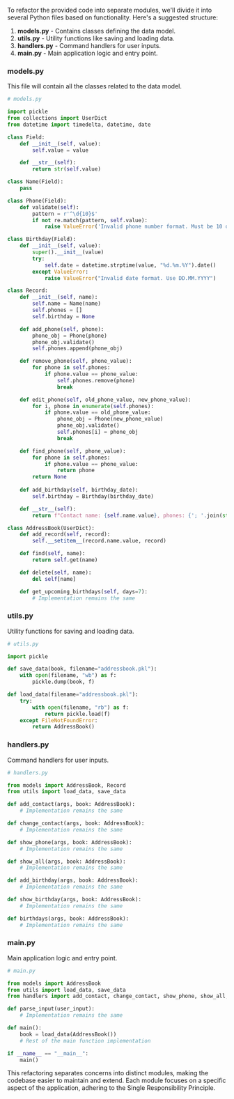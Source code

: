 To refactor the provided code into separate modules, we'll divide it into several Python files based on functionality. Here's a suggested structure:

1. **models.py** - Contains classes defining the data model.
2. **utils.py** - Utility functions like saving and loading data.
3. **handlers.py** - Command handlers for user inputs.
4. **main.py** - Main application logic and entry point.

### models.py
This file will contain all the classes related to the data model.

```python
# models.py

import pickle
from collections import UserDict
from datetime import timedelta, datetime, date

class Field:
    def __init__(self, value):
        self.value = value

    def __str__(self):
        return str(self.value)

class Name(Field):
    pass

class Phone(Field):
    def validate(self):
        pattern = r'^\d{10}$'
        if not re.match(pattern, self.value):
            raise ValueError('Invalid phone number format. Must be 10 digits.')

class Birthday(Field):
    def __init__(self, value):
        super().__init__(value)
        try:
            self.date = datetime.strptime(value, "%d.%m.%Y").date()
        except ValueError:
            raise ValueError("Invalid date format. Use DD.MM.YYYY")

class Record:
    def __init__(self, name):
        self.name = Name(name)
        self.phones = []
        self.birthday = None

    def add_phone(self, phone):
        phone_obj = Phone(phone)
        phone_obj.validate()  
        self.phones.append(phone_obj)

    def remove_phone(self, phone_value):
        for phone in self.phones:
            if phone.value == phone_value:
                self.phones.remove(phone)
                break

    def edit_phone(self, old_phone_value, new_phone_value):
        for i, phone in enumerate(self.phones):
            if phone.value == old_phone_value:
                phone_obj = Phone(new_phone_value)
                phone_obj.validate()
                self.phones[i] = phone_obj
                break

    def find_phone(self, phone_value):
        for phone in self.phones:
            if phone.value == phone_value:
                return phone
        return None
    
    def add_birthday(self, birthday_date):
        self.birthday = Birthday(birthday_date)

    def __str__(self):
        return f"Contact name: {self.name.value}, phones: {'; '.join(str(p) for p in self.phones)}"

class AddressBook(UserDict):
    def add_record(self, record):
        self.__setitem__(record.name.value, record)

    def find(self, name):
        return self.get(name)

    def delete(self, name):
        del self[name]

    def get_upcoming_birthdays(self, days=7):
        # Implementation remains the same
```

### utils.py
Utility functions for saving and loading data.

```python
# utils.py

import pickle

def save_data(book, filename="addressbook.pkl"):
    with open(filename, "wb") as f:
        pickle.dump(book, f)

def load_data(filename="addressbook.pkl"):
    try:
        with open(filename, "rb") as f:
            return pickle.load(f)
    except FileNotFoundError:
        return AddressBook()
```

### handlers.py
Command handlers for user inputs.

```python
# handlers.py

from models import AddressBook, Record
from utils import load_data, save_data

def add_contact(args, book: AddressBook):
    # Implementation remains the same

def change_contact(args, book: AddressBook):
    # Implementation remains the same

def show_phone(args, book: AddressBook):
    # Implementation remains the same

def show_all(args, book: AddressBook):
    # Implementation remains the same

def add_birthday(args, book: AddressBook):
    # Implementation remains the same

def show_birthday(args, book: AddressBook):
    # Implementation remains the same

def birthdays(args, book: AddressBook):
    # Implementation remains the same
```

### main.py
Main application logic and entry point.

```python
# main.py

from models import AddressBook
from utils import load_data, save_data
from handlers import add_contact, change_contact, show_phone, show_all, add_birthday, show_birthday, birthdays

def parse_input(user_input):
    # Implementation remains the same

def main():
    book = load_data(AddressBook())
    # Rest of the main function implementation

if __name__ == "__main__":
    main()
```

This refactoring separates concerns into distinct modules, making the codebase easier to maintain and extend. Each module focuses on a specific aspect of the application, adhering to the Single Responsibility Principle.